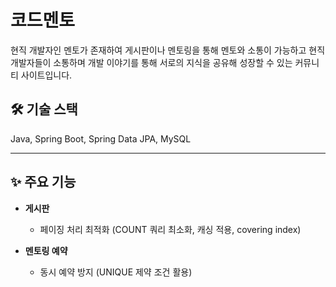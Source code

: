 # 코드멘토

현직 개발자인 멘토가 존재하여 게시판이나 멘토링을 통해 멘토와 소통이 가능하고 현직 개발자들이 소통하며 개발 이야기를 통해 서로의 지식을 공유해 성장할 수 있는 커뮤니티 사이트입니다.


## 🛠 기술 스택
Java, Spring Boot, Spring Data JPA, MySQL

---

## ✨ 주요 기능

* **게시판**

  * 페이징 처리 최적화 (COUNT 쿼리 최소화, 캐싱 적용, covering index)
    
* **멘토링 예약**
  
  * 동시 예약 방지 (UNIQUE 제약 조건 활용)

